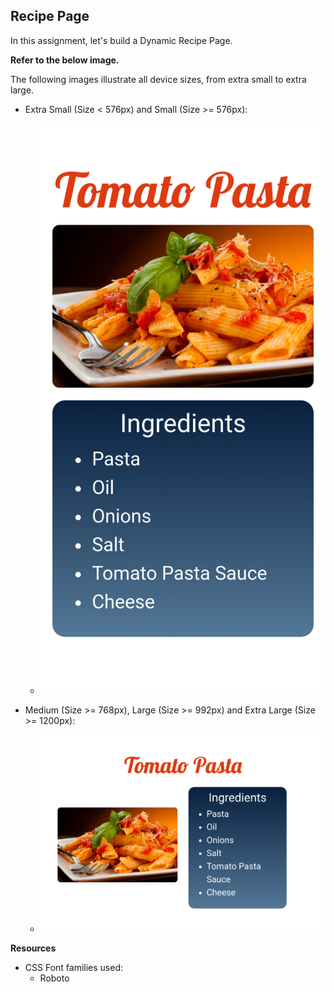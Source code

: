 ## Recipe Page

In this assignment, let's build a Dynamic Recipe Page.

**Refer to the below image.**

The following images illustrate all device sizes, from extra small to extra large.

- Extra Small (Size < 576px) and Small (Size >= 576px):

    - ![alt text](image.png)

- Medium (Size >= 768px), Large (Size >= 992px) and Extra Large (Size >= 1200px):

    - ![alt text](image-1.png)


**Resources**

- CSS Font families used:
    - Roboto